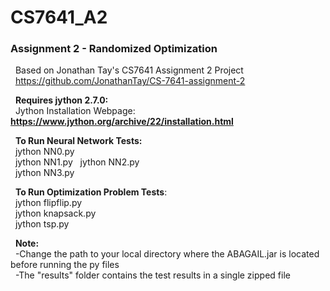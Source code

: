 # CS7641_A2

### **Assignment 2 - Randomized Optimization**  
 
&nbsp;&nbsp;Based on Jonathan Tay's CS7641 Assignment 2 Project  
&nbsp;&nbsp;https://github.com/JonathanTay/CS-7641-assignment-2  


&nbsp;&nbsp;**Requires jython 2.7.0:**  
&nbsp;&nbsp;Jython Installation Webpage: **https://www.jython.org/archive/22/installation.html**    

&nbsp;&nbsp;**To Run Neural Network Tests:**  
&nbsp;&nbsp;jython NN0.py  
&nbsp;&nbsp;jython NN1.py 
&nbsp;&nbsp;jython NN2.py  
&nbsp;&nbsp;jython NN3.py  


&nbsp;&nbsp;**To Run Optimization Problem Tests**:  
&nbsp;&nbsp;jython flipflip.py  
&nbsp;&nbsp;jython knapsack.py  
&nbsp;&nbsp;jython tsp.py  


&nbsp;&nbsp;**Note:**  
&nbsp;&nbsp;-Change the path to your local directory where the ABAGAIL.jar is located before running the py files   
&nbsp;&nbsp;-The "results" folder contains the test results in a single zipped file   



